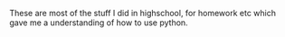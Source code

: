 These are most of the stuff I did in highschool, for homework etc which gave me a understanding of how to use python.
